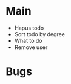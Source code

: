 # Main
  <!-- - Tambahkan fungsi untuk menyimpan data ke file external -->
  <!-- - Buat test untuk keseluruhan fungsi terutama fungsi save & load -->
  <!-- - Tambahkan fitur untuk mengirim note -->
  <!-- - Tambahkan fitur menerima sharing note -->
  <!-- - Tambah todo dengan relasi -->
  <!-- - Tampilkan todo -->
  <!-- - Hapus Notebook -->
  <!-- - Undo hapus notebook -->
  - Hapus todo
  - Sort todo by degree
  - What to do
  - Remove user


# Bugs
